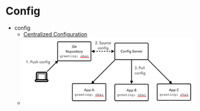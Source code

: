 # Config

- config 
    - [Centralized Configuration](https://spring.io/guides/gs/centralized-configuration/)
    - ![alt tag](./pic/spring_config_server.png)